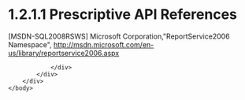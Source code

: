 <html dir="LTR" xmlns:mshelp="http://msdn.microsoft.com/mshelp" xmlns:ddue="http://ddue.schemas.microsoft.com/authoring/2003/5" xmlns:xlink="http://www.w3.org/1999/xlink" xmlns:tool="http://www.microsoft.com/tooltip">
    <head>
        <meta http-equiv="Content-Type" content="text/html; CHARSET=utf-8"></meta>
        <meta name="save" content="history"></meta>
        <title>1.2.1.1 Prescriptive API References</title>
        <xml>
            <mshelp:toctitle title="1.2.1.1 Prescriptive API References"></mshelp:toctitle>
            <mshelp:rltitle title="[MS-RSWSRMSM2006]: Prescriptive API References"></mshelp:rltitle>
            <mshelp:keyword index="A" term="631ab527-1ee9-4d22-ac72-d6ff5c3b503e"></mshelp:keyword>
            <mshelp:attr name="DCSext.ContentType" value="open specification"></mshelp:attr>
            <mshelp:attr name="AssetID" value="631ab527-1ee9-4d22-ac72-d6ff5c3b503e"></mshelp:attr>
            <mshelp:attr name="TopicType" value="kbRef"></mshelp:attr>
            <mshelp:attr name="DCSext.Title" value="[MS-RSWSRMSM2006]: Prescriptive API References" />
        </xml>
    </head>
    <body>
        <div id="header">
            <h1 class="heading">1.2.1.1 Prescriptive API References</h1>
        </div>
        <div id="mainSection">
            <div id="mainBody">
                <div id="allHistory" class="saveHistory"></div>
                <div id="sectionSection0" class="section" name="collapseableSection">
                    

<p>[MSDN-SQL2008RSWS] Microsoft
Corporation,&quot;ReportService2006 Namespace&quot;, <a href="http://go.microsoft.com/fwlink/?LinkId=152404">http://msdn.microsoft.com/en-us/library/reportservice2006.aspx</a></p>


                </div>
            </div>
        </div>
    </body>
</html>